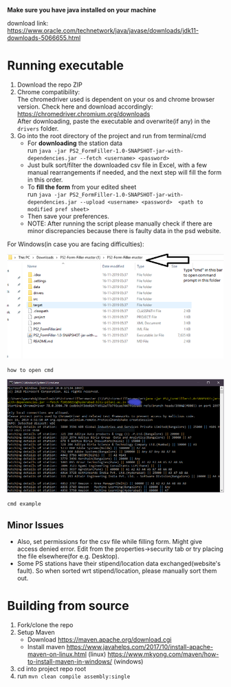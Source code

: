 **Make sure you have java installed on your machine**

download link: https://www.oracle.com/technetwork/java/javase/downloads/jdk11-downloads-5066655.html

# Running executable

1. Download the repo ZIP
2. Chrome compatibility:  
    The chromedriver used is dependent on your os and chrome browser version.
    Check here and download accordingly:
    https://chromedriver.chromium.org/downloads  
    After downloading, paste the executable and overwrite(if any) in the `drivers` folder.
3. Go into the root directory of the project and run from terminal/cmd
    - For **downloading** the station data  
    run `java -jar PS2_FormFiller-1.0-SNAPSHOT-jar-with-dependencies.jar --fetch <username> <password>`
    - Just bulk sort/filter the downloaded csv file in Excel, with a few manual rearrangements if needed, and the next step will fill the form in this order.
    - To **fill the form** from your edited sheet  
    run `java -jar PS2_FormFiller-1.0-SNAPSHOT-jar-with-dependencies.jar --upload <username> <password>  <path to modified pref sheet>`
    - Then save your preferences.
    - NOTE: After running the script please manually check if there are minor discrepancies
    because there is faulty data in the psd website.

For Windows(in case you are facing difficulties):

![how to open cmd](./img/file_explorer.PNG)

`how to open cmd`

![cmd example](./img/command_prompt.png)

`cmd example`

## Minor Issues
- Also, set permissions for the csv file while filling form. Might give access denied error. Edit from the properties->security tab or try placing the file elsewhere(for e.g. Desktop).
- Some PS stations have their stipend/location data exchanged(website's fault). So when sorted wrt stipend/location, please manually sort them out.
# Building from source

1. Fork/clone the repo
2. Setup Maven
    - Download https://maven.apache.org/download.cgi 
    - Install maven https://www.javahelps.com/2017/10/install-apache-maven-on-linux.html (linux)
    https://www.mkyong.com/maven/how-to-install-maven-in-windows/ (windows)
3. cd into project repo root
4. run `mvn clean compile assembly:single`